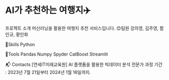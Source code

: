 AI가 추천하는 여행지✈️
===========

프로젝트 소개
머신러닝을 활용한 여행지 추천 서비스입니다.
😊팀원
강의영, 김주영, 함인규, 황인화

💪Skills
Python

🔨Tools
Pandas Numpy Spyder CatBoost Streamlit

📬 Contacts
[연세IT미래교육원] AI 플랫폼을 활용한 빅데이터 분석 전문가 과정 기간 : 2023년 7월 21일부터 2024년 1월 16일까지.
